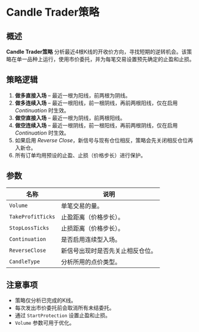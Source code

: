 # Candle Trader策略

## 概述

**Candle Trader策略** 分析最近4根K线的开收价方向，寻找短期的逆转机会。该策略在单一品种上运行，使用市价委托，并为每笔交易设置预先确定的止盈和止损。

## 策略逻辑

1. **做多直接入场** – 最近一根为阳线，前两根为阴线。
2. **做多连续入场** – 最近一根阳线，前一根阴线，再前两根阳线，仅在启用 *Continuation* 时生效。
3. **做空直接入场** – 最近一根为阴线，前两根阳线。
4. **做空连续入场** – 最近一根阴线，前一根阳线，再前两根阴线，仅在启用 *Continuation* 时生效。
5. 如果启用 *Reverse Close*，新信号与现有仓位相反，策略会先关闭相反仓位再入新仓。
6. 所有订单均用预设的止盈、止损（价格步长）进行保护。

## 参数

| 名称 | 说明 |
|------|-------------|
| `Volume` | 单笔交易的量。 |
| `TakeProfitTicks` | 止盈距离（价格步长）。 |
| `StopLossTicks` | 止损距离（价格步长）。 |
| `Continuation` | 是否启用连续型入场。 |
| `ReverseClose` | 新信号出现时是否先关止相反仓位。 |
| `CandleType` | 分析所用的点价类型。 |

## 注意事项

- 策略仅分析已完成的K线。
- 每次发出市价委托前会取消所有未结委托。
- 通过 `StartProtection` 设置止盈和止损。
- `Volume` 参数可用于优化。

